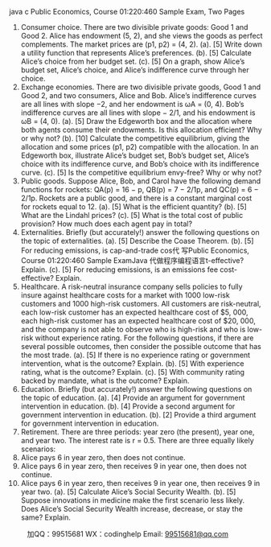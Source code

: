 java c
Public Economics, Course 01:220:460
Sample Exam, Two Pages
1. Consumer choice. There are two divisible private goods: Good 1 and Good 2. Alice has endowment (5, 2), and she views the goods as perfect complements. The market prices are (p1, p2) = (4, 2).
(a). [5] Write down a utility function that represents Alice’s preferences.
(b). [5] Calculate Alice’s choice from her budget set.
(c). [5] On a graph, show Alice’s budget set, Alice’s choice, and Alice’s indifference curve through her choice.
2. Exchange economies. There are two divisible private goods, Good 1 and Good 2, and two consumers, Alice and Bob. Alice’s indifference curves are all lines with slope −2, and her endowment is ωA = (0, 4). Bob’s indifference curves are all lines with slope − 2/1, and his endowment is ωB = (4, 0).
(a). [5] Draw the Edgeworth box and the allocation where both agents consume their endowments. Is this allocation efficient? Why or why not?
(b). [10] Calculate the competitive equilibrium, giving the allocation and some prices (p1, p2) compatible with the allocation. In an Edgeworth box, illustrate Alice’s budget set, Bob’s budget set, Alice’s choice with its indifference curve, and Bob’s choice with its indifference curve.
(c). [5] Is the competitive equilibrium envy-free? Why or why not?
3. Public goods. Suppose Alice, Bob, and Carol have the following demand functions for rockets: QA(p) = 16 − p, QB(p) = 7 − 2/1p, and QC(p) = 6 − 2/1p. Rockets are a public good, and there is a constant marginal cost for rockets equal to 12.
(a). [5] What is the efficient quantity?
(b). [5] What are the Lindahl prices?
(c). [5] What is the total cost of public provision? How much does each agent pay in total?
4. Externalities. Briefly (but accurately!) answer the following questions on the topic of externalities.
(a). [5] Describe the Coase Theorem.
(b). [5] For reducing emissions, is cap-and-trade cos代 写Public Economics, Course 01:220:460 Sample ExamJava
代做程序编程语言t-effective? Explain.
(c). [5] For reducing emissions, is an emissions fee cost-effective? Explain.
5. Healthcare. A risk-neutral insurance company sells policies to fully insure against healthcare costs for a market with 1000 low-risk customers and 1000 high-risk customers. All customers are risk-neutral, each low-risk customer has an expected healthcare cost of $5, 000, each high-risk customer has an expected healthcare cost of $20, 000, and the company is not able to observe who is high-risk and who is low-risk without experience rating. For the following questions, if there are several possible outcomes, then consider the possible outcome that has the most trade.
(a). [5] If there is no experience rating or government intervention, what is the outcome? Explain.
(b). [5] With experience rating, what is the outcome? Explain.
(c). [5] With community rating backed by mandate, what is the outcome? Explain.
6. Education. Briefly (but accurately!) answer the following questions on the topic of education.
(a). [4] Provide an argument for government intervention in education.
(b). [4] Provide a second argument for government intervention in education.
(b). [2] Provide a third argument for government intervention in education.
7. Retirement. There are three periods: year zero (the present), year one, and year two. The interest rate is r = 0.5. There are three equally likely scenarios:
1. Alice pays 6 in year zero, then does not continue.
2. Alice pays 6 in year zero, then receives 9 in year one, then does not continue.
3. Alice pays 6 in year zero, then receives 9 in year one, then receives 9 in year two.
(a). [5] Calculate Alice’s Social Security Wealth.
(b). [5] Suppose innovations in medicine make the first scenario less likely. Does Alice’s Social Security Wealth increase, decrease, or stay the same? Explain.







         
加QQ：99515681  WX：codinghelp  Email: 99515681@qq.com
